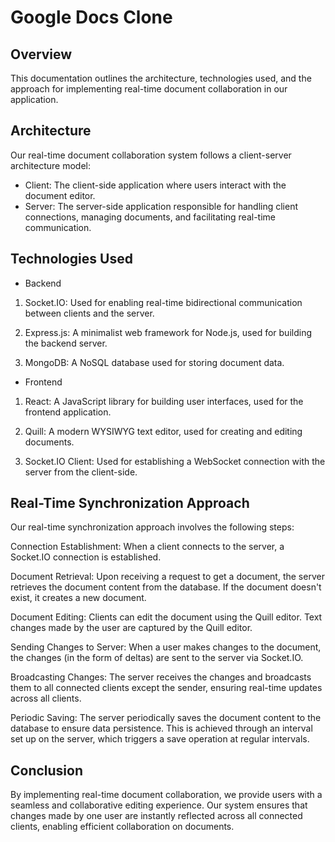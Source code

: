 # Google Docs Clone

## Overview
This documentation outlines the architecture, technologies used, and the approach for implementing real-time document collaboration in our application.

## Architecture
Our real-time document collaboration system follows a client-server architecture model:

* Client: The client-side application where users interact with the document editor.
* Server: The server-side application responsible for handling client connections, managing documents, and facilitating real-time communication.

## Technologies Used

* Backend
1. Socket.IO: Used for enabling real-time bidirectional communication between clients and the server.
2. Express.js: A minimalist web framework for Node.js, used for building the backend server.

3. MongoDB: A NoSQL database used for storing document data.

* Frontend

1. React: A JavaScript library for building user interfaces, used for the frontend application.

2. Quill: A modern WYSIWYG text editor, used for creating and editing documents.

3. Socket.IO Client: Used for establishing a WebSocket connection with the server from the client-side.

## Real-Time Synchronization Approach
Our real-time synchronization approach involves the following steps:

Connection Establishment: When a client connects to the server, a Socket.IO connection is established.

Document Retrieval: Upon receiving a request to get a document, the server retrieves the document content from the database. If the document doesn't exist, it creates a new document.

Document Editing: Clients can edit the document using the Quill editor. Text changes made by the user are captured by the Quill editor.

Sending Changes to Server: When a user makes changes to the document, the changes (in the form of deltas) are sent to the server via Socket.IO.

Broadcasting Changes: The server receives the changes and broadcasts them to all connected clients except the sender, ensuring real-time updates across all clients.

Periodic Saving: The server periodically saves the document content to the database to ensure data persistence. This is achieved through an interval set up on the server, which triggers a save operation at regular intervals.

## Conclusion
By implementing real-time document collaboration, we provide users with a seamless and collaborative editing experience. Our system ensures that changes made by one user are instantly reflected across all connected clients, enabling efficient collaboration on documents.